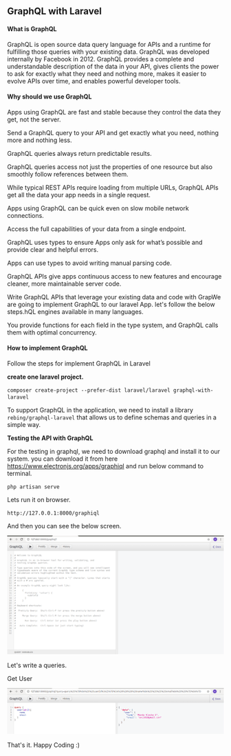## **GraphQL with Laravel**

#### **What is GraphQL**

GraphQL is open source data query language for APIs and a runtime for fulfilling those queries with your existing data.
GraphQL was developed internally by Facebook in 2012. GraphQL provides a complete and understandable description of the data in your API,
gives clients the power to ask for exactly what they need and nothing more, makes it easier to evolve APIs over time, and enables powerful developer tools.


#### **Why should we use GraphQL**

Apps using GraphQL are fast and stable because they control the data they get, not the server. 

Send a GraphQL query to your API and get exactly what you need, nothing more and nothing less.

GraphQL queries always return predictable results.

GraphQL queries access not just the properties of one resource but also smoothly follow references between them.

While typical REST APIs require loading from multiple URLs, GraphQL APIs get all the data your app needs in a single request.

Apps using GraphQL can be quick even on slow mobile network connections.

Access the full capabilities of your data from a single endpoint.

GraphQL uses types to ensure Apps only ask for what’s possible and provide clear and helpful errors.

Apps can use types to avoid writing manual parsing code.

GraphQL APIs give apps continuous access to new features and encourage cleaner, more maintainable server code.

Write GraphQL APIs that leverage your existing data and code with GrapWe are going to implement GraphQL to our laravel App. let's follow the below steps.hQL engines available in many languages.

You provide functions for each field in the type system, and GraphQL calls them with optimal concurrency.

#### **How to implement GraphQL**

Follow the steps for implement GraphQL in Laravel

**create one laravel project.**

    composer create-project --prefer-dist laravel/laravel graphql-with-laravel

To support GraphQL in the application, we need to install a library `rebing/graphql-laravel` that allows us to define schemas and queries in a simple way.

**Testing the API with GraphQL**

For the testing in graphql, we need to download graphql and install it to our system. you can download it from here https://www.electronjs.org/apps/graphiql
and run below command to terminal.

    php artisan serve
    
Lets run it on browser.

    http://127.0.0.1:8000/graphiql
    
And then you can see the below screen.

![picture](img/graphql.png) 

Let's write a queries.

Get User

![picture](img/user.png)


That's it. Happy Coding :)









